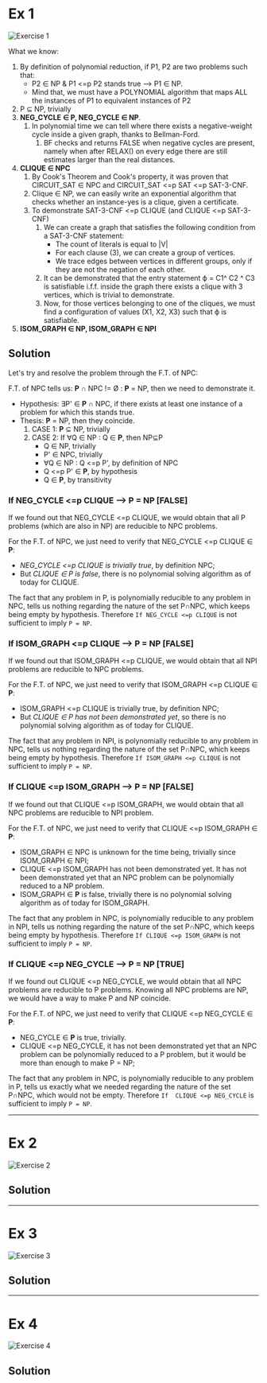 # Ex 1

![Exercise 1](https://github.com/PayThePizzo/DataStrutucures-Algorithms/blob/main/Exercises/NP/Ex1.png?raw=TRUE)

What we know:
1) By definition of polynomial reduction, if P1, P2 are two problems such that:
   * P2 ∈ NP & P1 <=p P2 stands true --> P1 ∈ NP.
   * Mind that, we must have a POLYNOMIAL algorithm that maps ALL the instances of P1 to equivalent instances of P2
2) P ⊆ NP, trivially
3) **NEG_CYCLE ∈ P, NEG_CYCLE ∈ NP**.
    1) In polynomial time we can tell where there exists a negative-weight cycle inside a given graph, thanks to Bellman-Ford.
       1) BF checks and returns FALSE when negative cycles are present, namely when after RELAX() on every edge
          there are still estimates larger than the real distances.
4) **CLIQUE ∈ NPC**
   1) By Cook's Theorem and Cook's property, it was proven that CIRCUIT_SAT ∈ NPC and CIRCUIT_SAT <=p SAT <=p SAT-3-CNF.
   2) Clique ∈ NP, we can easily write an exponential algorithm that checks whether an instance-yes is a clique, given a certificate.
   3) To demonstrate SAT-3-CNF <=p CLIQUE (and CLIQUE <=p SAT-3-CNF)
      1) We can create a graph that satisfies the following condition from a SAT-3-CNF statement:
         * The count of literals is equal to |V|
         * For each clause (3), we can create a group of vertices.
         * We trace edges between vertices in different groups, only if they are not the negation of each other.
      2) It can be demonstrated that the entry statement ϕ = C1^ C2 ^ C3 is satisfiable i.f.f. inside the graph there 
      exists a clique with 3 vertices, which is trivial to demonstrate.
      3) Now, for those vertices belonging to one of the cliques, we must find a configuration of values (X1, X2, X3) 
      such that ϕ is satisfiable.
5) **ISOM_GRAPH ∈ NP, ISOM_GRAPH ∈ NPI**


## Solution

Let's try and resolve the problem through the F.T. of NPC:

F.T. of NPC tells us: **P** ∩ NPC != Ø : **P** = NP, then we need to demonstrate it.
* Hypothesis: ∃P' ∈ **P** ∩ NPC, if there exists at least one instance of a problem for which this stands true.
* Thesis: **P** = NP, then they coincide.
   1) CASE 1: **P** ⊆ NP, trivially
   2) CASE 2: If ∀Q ∈ NP : Q ∈ **P**, then NP⊆P
      * Q ∈ NP, trivially
      * P' ∈ NPC, trivially
      * ∀Q ∈ NP : Q <=p P', by definition of NPC
      * Q <=p P' ∈ **P**, by hypothesis
      * Q ∈ **P**, by transitivity


### If NEG_CYCLE <=p CLIQUE --> P = NP [FALSE]

If we found out that NEG_CYCLE <=p CLIQUE, we would obtain 
that all P problems (which are also in NP) are reducible to NPC problems. 

For the F.T. of NPC, we just need to verify that NEG_CYCLE <=p CLIQUE ∈ **P**:
* _NEG_CYCLE <=p CLIQUE is trivially true_, by definition NPC;
* But _CLIQUE ∈ P is false_, there is no polynomial solving algorithm as of today for CLIQUE.

The fact that any problem in P, is polynomially reducible to any problem in NPC, tells us nothing regarding the nature of the set P∩NPC,
which keeps being empty by hypothesis. Therefore `If NEG_CYCLE <=p CLIQUE` is not sufficient to imply `P = NP`.


### If ISOM_GRAPH <=p CLIQUE --> P = NP [FALSE]

If we found out that ISOM_GRAPH <=p CLIQUE, we would obtain that all NPI problems are
reducible to NPC problems. 

For the F.T. of NPC, we just need to verify that ISOM_GRAPH <=p CLIQUE ∈ **P**:
* ISOM_GRAPH <=p CLIQUE is trivially true, by definition NPC;
* But _CLIQUE ∈ P has not been demonstrated yet_, so there is no polynomial solving algorithm as of today for CLIQUE.

The fact that any problem in NPI, is polynomially reducible to any problem in NPC, tells us nothing regarding the nature of the set P∩NPC,
which keeps being empty by hypothesis. Therefore `If ISOM_GRAPH <=p CLIQUE` is not sufficient to imply `P = NP`.

### If CLIQUE <=p ISOM_GRAPH --> P = NP [FALSE]

If we found out that CLIQUE <=p ISOM_GRAPH, we would obtain that all NPC problems are reducible to NPI problem.  

For the F.T. of NPC, we just need to verify that CLIQUE <=p ISOM_GRAPH ∈ **P**:
* ISOM_GRAPH ∈ NPC is unknown for the time being, trivially since ISOM_GRAPH ∈ NPI;
* CLIQUE <=p ISOM_GRAPH has not been demonstrated yet. It has not been demonstrated yet that an NPC
problem can be polynomially reduced to a NP problem.
* ISOM_GRAPH ∈ **P** is false, trivially there is no polynomial solving algorithm as of today for ISOM_GRAPH.

The fact that any problem in NPC, is polynomially reducible to any problem in NPI, tells us nothing regarding the nature 
of the set P∩NPC, which keeps being empty by hypothesis. Therefore `If CLIQUE <=p ISOM_GRAPH` is not sufficient to imply `P = NP`.


### If CLIQUE <=p NEG_CYCLE --> P = NP [TRUE]

If we found out CLIQUE <=p NEG_CYCLE, we would obtain that all NPC problems are reducible to P problems. 
Knowing all NPC problems are NP, we would have a way to make P and NP coincide.

For the F.T. of NPC, we just need to verify that CLIQUE <=p NEG_CYCLE ∈ **P**:
* NEG_CYCLE ∈ **P** is true, trivially.
* CLIQUE <=p NEG_CYCLE, it has not been demonstrated yet that an NPC
problem can be polynomially reduced to a P problem, but it would be more than enough to make P = NP;

The fact that any problem in NPC, is polynomially reducible to any problem in P, tells us exactly what we needed regarding the nature
of the set P∩NPC, which would not be empty. Therefore `If  CLIQUE <=p NEG_CYCLE` is sufficient to imply `P = NP`.


---

# Ex 2

![Exercise 2](https://github.com/PayThePizzo/DataStrutucures-Algorithms/blob/main/Exercises/NP/Ex2.png?raw=TRUE)

## Solution




---

# Ex 3

![Exercise 3](https://github.com/PayThePizzo/DataStrutucures-Algorithms/blob/main/Exercises/NP/Ex3.png?raw=TRUE)

## Solution




---

# Ex 4

![Exercise 4](https://github.com/PayThePizzo/DataStrutucures-Algorithms/blob/main/Exercises/NP/Ex4.png?raw=TRUE)

## Solution